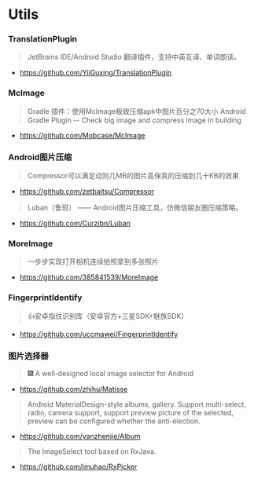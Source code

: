 
# Utils

### TranslationPlugin
> JetBrains IDE/Android Studio 翻译插件，支持中英互译、单词朗读。
* https://github.com/YiiGuxing/TranslationPlugin

### McImage
> Gradle 插件：使用McImage极致压缩apk中图片百分之70大小 Android Gradle Plugin -- Check big image and compress image in building
*  https://github.com/Mobcase/McImage

### Android图片压缩
> Compressor可以满足动则几MB的图片高保真的压缩到几十KB的效果
* https://github.com/zetbaitsu/Compressor
> Luban（鲁班） —— Android图片压缩工具，仿微信朋友圈压缩策略。
* https://github.com/Curzibn/Luban

### MoreImage
> 一步步实现打开相机连续拍照拿到多张照片
* https://github.com/385841539/MoreImage

### FingerprintIdentify
> :+1:安卓指纹识别库（安卓官方+三星SDK+魅族SDK）
* https://github.com/uccmawei/FingerprintIdentify

### 图片选择器
> :fireworks: A well-designed local image selector for Android
* https://github.com/zhihu/Matisse

> Android MaterialDesign-style albums, gallery. Support multi-select, radio, camera support, support preview picture of the selected, preview can be configured whether the anti-election.
* https://github.com/yanzhenjie/Album

> The ImageSelect tool based on RxJava.
* https://github.com/imuhao/RxPicker
